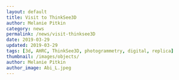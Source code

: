 ```yaml
---
layout: default
title: Visit to ThinkSee3D
author: Melanie Pitkin
category: news
permalink: /news/visit-thinksee3D
date: 2019-03-29
updated: 2019-03-29
tags: [3d, AHRC, ThinkSee3D, photogrammetry, digital, replica]
thumbnail: /images/objects/
author: Melanie Pitkin
author_image: Abi_L.jpeg
---
```


